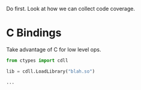 Do first. Look at how we can collect code coverage. 


# C Bindings
Take advantage of C for low level ops. 
```python
from ctypes import cdll

lib = cdll.LoadLibrary("blah.so")

...

```